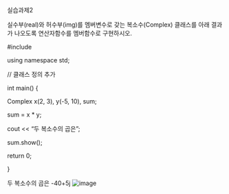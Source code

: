 실습과제2

실수부(real)와 허수부(img)를 멤버변수로 갖는 복소수(Complex) 클래스를 아래 결과가 나오도록 연산자함수를 멤버함수로 구현하시오.

#include <iostream>

using namespace std;

// 클래스 정의 추가

int main() {

Complex x(2, 3), y(-5, 10), sum;

sum = x * y;

cout << “두 복소수의 곱은”;

sum.show();

return 0;

}

두 복소수의 곱은 -40+5j
![image](https://github.com/user-attachments/assets/f415c9f2-00d1-4307-bf13-0a9a7ce588f0)
